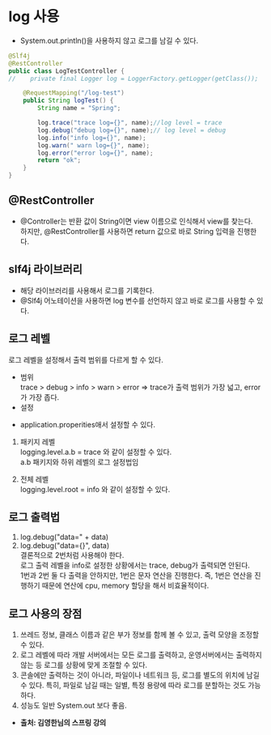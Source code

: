 # log 사용
- System.out.println()을 사용하지 않고 로그를 남길 수 있다.

```java
@Slf4j
@RestController
public class LogTestController {
//    private final Logger log = LoggerFactory.getLogger(getClass());

    @RequestMapping("/log-test")
    public String logTest() {
        String name = "Spring";

        log.trace("trace log={}", name);//log level = trace
        log.debug("debug log={}", name);// log level = debug
        log.info("info log={}", name);
        log.warn(" warn log={}", name);
        log.error("error log={}", name);
        return "ok";
    }
}
```
## @RestController
- @Controller는 반환 값이 String이면 view 이름으로 인식해서 view를 찾는다.   
하지만, @RestController를 사용하면 return 값으로 바로 String 입력을 진행한다.

## slf4j 라이브러리
* 해당 라이브러리를 사용해서 로그를 기록한다.
* @Slf4j 어노테이션을 사용하면 log 변수를 선언하지 않고 바로 로그를 사용할 수 있다.

## 로그 레벨
로그 레벨을 설정해서 출력 범위를 다르게 할 수 있다.  
* 범위  
trace > debug > info > warn > error => trace가 출력 범위가 가장 넓고, error가 가장 좁다.  
* 설정
- application.properities애서  설정할 수 있다.
1. 패키지 레벨   
logging.level.a.b = trace 와 같이 설정할 수 있다.  
a.b 패키지와 하위 레벨의 로그 설정법임

2. 전체 레벨  
logging.level.root = info 와 같이 설정할 수 있다.  

## 로그 출력법
1. log.debug("data=" + data)  
2. log.debug("data={}", data)  
결론적으로 2번처럼 사용해야 한다.  
로그 출력 레벨을 info로 설정한 상황에서는  trace, debug가 출력되면 안된다.  
1번과 2번 둘 다 출력을 안하지만, 1번은 문자 연산을 진행한다. 즉, 1번은 연산을 진행하기 때문에 연산에 cpu, memory 할당을 해서 비효율적이다.

## 로그 사용의 장점
1. 쓰레드 정보, 클래스 이름과 같은 부가 정보를 함께 볼 수 있고, 출력 모양을 조정할 수 있다.
2. 로그 레벨에 따라 개발 서버에서는 모든 로그를 출력하고, 운영서버에서는 출력하지 않는 등 로그를 상황에 맞게 조절할 수 있다.
3. 콘솔에만 출력하는 것이 아니라, 파일이나 네트워크 등, 로그를 별도의 위치에 남길 수 있다. 특히, 파일로 남길 때는 일별, 특정 용량에 따라 로그를 분할하는 것도 가능하다.
4. 성능도 일반 System.out 보다 좋음.
* <b> 출처: 김영한님의 스프링 강의</b>